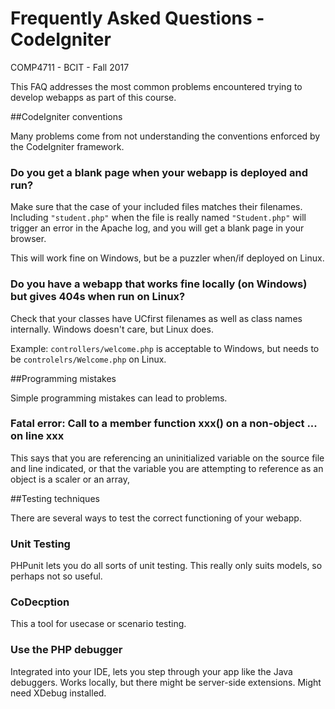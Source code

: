 # Frequently Asked Questions - CodeIgniter
COMP4711 - BCIT - Fall 2017

This FAQ addresses the most common problems encountered
trying to develop webapps as part of this course.

##CodeIgniter conventions

Many problems come from not understanding the conventions
enforced by the CodeIgniter framework.

### Do you get a blank page when your webapp is deployed and run?

Make sure that the case of your included files matches their filenames.  
Including <code>"student.php"</code> when the file is really named
<code>"Student.php"</code> will trigger an error in the Apache log,
and you will get a blank page in your browser.

This will work fine on Windows, but be a puzzler when/if deployed on Linux.

### Do you have a webapp that works fine locally (on Windows) but gives 404s when run on Linux?

Check that your classes have UCfirst filenames as well as class
names internally. Windows doesn't care, but Linux does.

Example: <code>controllers/welcome.php</code> is acceptable to Windows,
but needs to be <code>controlelrs/Welcome.php</code> on Linux.

##Programming mistakes

Simple programming mistakes can lead to problems.

### Fatal error: Call to a member function xxx() on a non-object ... on line xxx

This says that you are referencing an uninitialized variable on the source file
and line indicated, or that the variable you are attempting to reference as an object is a 
scaler or an array,

##Testing techniques

There are several ways to test the correct functioning
of your webapp.

### Unit Testing
PHPunit lets you do all sorts of unit testing.
This really only suits models, so perhaps not so useful.

### CoDecption

This a tool for usecase or scenario testing.

### Use the PHP debugger

Integrated into your IDE, lets you step through your app like the Java debuggers.
Works locally, but there might be server-side extensions.
Might need XDebug installed.

